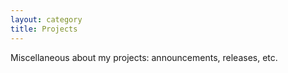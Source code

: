 ```yaml
---
layout: category
title: Projects
---
```


Miscellaneous about my projects: announcements, releases, etc.
